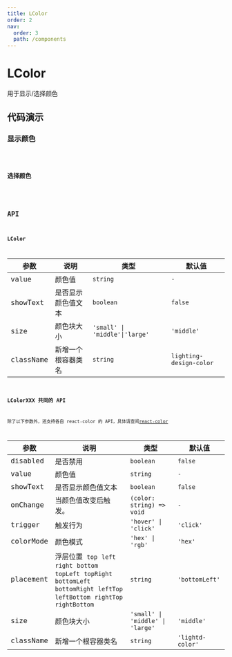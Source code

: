```yaml
---
title: LColor
order: 2
nav:
  order: 3
  path: /components
---
```


# LColor

用于显示/选择颜色

## 代码演示

### 显示颜色

<code src="./demos/Demo1.tsx" />

### 选择颜色

<code src="./demos/Demo2.tsx" />

## API

### LColor

| 参数      | 说明               | 类型                           | 默认值                  |
| --------- | ------------------ | ------------------------------ | ----------------------- |
| value     | 颜色值             | `string`                       | `- `                    |
| showText  | 是否显示颜色值文本 | `boolean`                      | `false`                 |
| size      | 颜色块大小         | `'small' \| 'middle'\|'large'` | `'middle'`              |
| className | 新增一个根容器类名 | `string`                       | `lighting-design-color` |

### LColorXXX 共同的 API

除了以下参数外，还支持各自 react-color 的 API，具体请查阅[react-color](http://casesandberg.github.io/react-color/)

| 参数 | 说明 | 类型 | 默认值 |
| --- | --- | --- | --- |
| disabled | 是否禁用 | `boolean` | `false` |
| value | 颜色值 | `string` | `-` |
| showText | 是否显示颜色值文本 | `boolean` | `false` |
| onChange | 当颜色值改变后触发。 | `(color: string) => void` | `-` |
| trigger | 触发行为 | `'hover' \| 'click'` | `'click'` |
| colorMode | 颜色模式 | `'hex' \| 'rgb'` | `'hex'` |
| placement | 浮层位置 `top` `left` `right` `bottom` `topLeft` `topRight` `bottomLeft` <br/> `bottomRight` `leftTop` `leftBottom` `rightTop` `rightBottom` | `string` | `'bottomLeft'` |
| size | 颜色块大小 | `'small' \| 'middle' \| 'large'` | `'middle'` |
| className | 新增一个根容器类名 | `string` | `'lightd-color'` |
